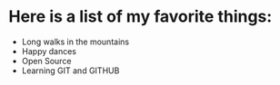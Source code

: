 # Here is a list of my favorite things:
- Long walks in the mountains
- Happy dances
- Open Source
- Learning GIT and GITHUB
